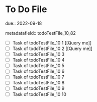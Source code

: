 # To Do File

due:: 2022-09-18

metadatafield:: todoTestFile_10_82

- [ ] Task of todoTestFile_10 1 [[Query me]]
- [ ] Task of todoTestFile_10 2 [[Query me]]
- [ ] Task of todoTestFile_10 3
- [ ] Task of todoTestFile_10 4
- [ ] Task of todoTestFile_10 5
- [ ] Task of todoTestFile_10 6
- [ ] Task of todoTestFile_10 7
- [ ] Task of todoTestFile_10 8
- [ ] Task of todoTestFile_10 9
- [ ] Task of todoTestFile_10 10